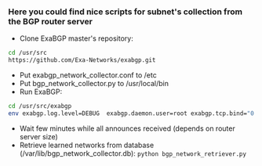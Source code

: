 ### Here you could find nice scripts for subnet's collection from the BGP router server

- Clone ExaBGP master's repository:
```bash
cd /usr/src
https://github.com/Exa-Networks/exabgp.git
```
- Put exabgp_network_collector.conf to /etc
- Put bgp_network_collector.py to /usr/local/bin
- Run ExaBGP:
```bash
cd /usr/src/exabgp
env exabgp.log.level=DEBUG  exabgp.daemon.user=root exabgp.tcp.bind="0.0.0.0" exabgp.tcp.port=179 exabgp.daemon.daemonize=false exabgp.daemon.pid=/var/run/exabgp.pid exabgp.log.destination=/var/log/exabgp.log sbin/exabgp exabgp_network_collector.conf
```
- Wait few minutes while all announces received (depends on router server size)
- Retrieve learned networks from database (/var/lib/bgp_network_collector.db): ```python bgp_network_retriever.py```

